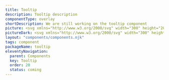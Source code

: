 ```yaml
---
title: Tooltip
description: Tooltip description
componentType: overlay
shortDescription: We are still working on the tooltip component
picture: <svg xmlns="http://www.w3.org/2000/svg" width="300" height="200" fill="none" aria-labelledby="tooltipTitle tooltipDesc" role="img"><title id="tooltipTitle">Illustration of the tooltip component.</title><desc id="tooltipDesc">An illustrated tooltip component representing tooltip component card.</desc><path fill="#1138AD" d="M158 84c-.582-.001-1.136-.215-1.519-.588l-4.957-4.824c-.807-.784-2.241-.784-3.048 0l-4.957 4.824c-.383.373-.937.587-1.519.588h-20a2 2 0 0 0-2 2v28a2 2 0 0 0 2 2h56a2 2 0 0 0 2-2V86a2 2 0 0 0-2-2h-20Z"/><path fill="#F4F4F4" d="M134.712 104v-7.032h-2.376v-.84h5.76v.84h-2.376V104h-1.008ZM140.889 104.144c-.472 0-.916-.12-1.332-.36a2.725 2.725 0 0 1-.996-1.044c-.248-.456-.372-1.004-.372-1.644 0-.656.124-1.212.372-1.668.256-.456.588-.804.996-1.044.416-.24.86-.36 1.332-.36.48 0 .924.12 1.332.36.408.24.736.588.984 1.044.256.456.384 1.012.384 1.668 0 .64-.128 1.188-.384 1.644a2.641 2.641 0 0 1-.984 1.044 2.58 2.58 0 0 1-1.332.36Zm0-.816c.504 0 .908-.204 1.212-.612.312-.416.468-.956.468-1.62 0-.672-.156-1.216-.468-1.632-.304-.416-.708-.624-1.212-.624-.496 0-.9.208-1.212.624-.312.416-.468.96-.468 1.632 0 .664.156 1.204.468 1.62.312.408.716.612 1.212.612ZM147.393 104.144c-.472 0-.916-.12-1.332-.36a2.725 2.725 0 0 1-.996-1.044c-.248-.456-.372-1.004-.372-1.644 0-.656.124-1.212.372-1.668.256-.456.588-.804.996-1.044.416-.24.86-.36 1.332-.36.48 0 .924.12 1.332.36.408.24.736.588.984 1.044.256.456.384 1.012.384 1.668 0 .64-.128 1.188-.384 1.644a2.641 2.641 0 0 1-.984 1.044 2.58 2.58 0 0 1-1.332.36Zm0-.816c.504 0 .908-.204 1.212-.612.312-.416.468-.956.468-1.62 0-.672-.156-1.216-.468-1.632-.304-.416-.708-.624-1.212-.624-.496 0-.9.208-1.212.624-.312.416-.468.96-.468 1.632 0 .664.156 1.204.468 1.62.312.408.716.612 1.212.612ZM152.673 104.144c-.368 0-.636-.112-.804-.336-.16-.232-.24-.56-.24-.984v-7.368h.984v7.44c0 .152.028.264.084.336a.25.25 0 0 0 .192.096h.084c.032-.008.076-.016.132-.024l.132.744a.849.849 0 0 1-.228.072c-.088.016-.2.024-.336.024ZM156.523 104.144c-.624 0-1.06-.18-1.308-.54-.24-.36-.36-.828-.36-1.404v-3.228h-.864v-.744l.912-.06.12-1.632h.828v1.632h1.572v.804h-1.572v3.24c0 .36.064.64.192.84.136.192.372.288.708.288.104 0 .216-.016.336-.048l.324-.108.192.744c-.16.056-.336.104-.528.144a2.179 2.179 0 0 1-.552.072ZM158.742 104v-5.832h.984V104h-.984Zm.504-7.032a.703.703 0 0 1-.48-.168.649.649 0 0 1-.18-.48c0-.192.06-.348.18-.468a.675.675 0 0 1 .48-.18c.192 0 .348.06.468.18.128.12.192.276.192.468 0 .2-.064.36-.192.48a.658.658 0 0 1-.468.168ZM161.695 106.46v-8.292h.816l.084.672h.036c.264-.224.552-.416.864-.576a2.2 2.2 0 0 1 .996-.24c.752 0 1.324.272 1.716.816.392.536.588 1.256.588 2.16 0 .656-.12 1.22-.36 1.692-.232.472-.54.832-.924 1.08a2.2 2.2 0 0 1-1.236.372c-.272 0-.544-.06-.816-.18a4.184 4.184 0 0 1-.804-.492l.024 1.02v1.968h-.984Zm2.412-3.144c.48 0 .876-.204 1.188-.612.32-.416.48-.984.48-1.704 0-.64-.12-1.156-.36-1.548-.232-.4-.624-.6-1.176-.6-.248 0-.5.068-.756.204a4.502 4.502 0 0 0-.804.588v3.06c.264.224.52.384.768.48.248.088.468.132.66.132Z"/></svg>
pictureDark: <svg xmlns="http://www.w3.org/2000/svg" width="300" height="200" fill="none" aria-labelledby="tooltipDarkTitle tooltipDarkDesc" role="img"><title id="tooltipDarkTitle">Illustration of the tooltip component.</title><desc id="tooltipDarkDesc">An illustrated tooltip component representing tooltip component card.</desc><path fill="#CCDBFF" d="M158 84c-.582-.001-1.136-.215-1.519-.588l-4.957-4.824c-.807-.784-2.241-.784-3.048 0l-4.957 4.824c-.383.373-.937.587-1.519.588h-20a2 2 0 0 0-2 2v28a2 2 0 0 0 2 2h56a2 2 0 0 0 2-2V86a2 2 0 0 0-2-2h-20Z"/><path fill="#222" d="M134.712 104v-7.032h-2.376v-.84h5.76v.84h-2.376V104h-1.008ZM140.889 104.144c-.472 0-.916-.12-1.332-.36a2.725 2.725 0 0 1-.996-1.044c-.248-.456-.372-1.004-.372-1.644 0-.656.124-1.212.372-1.668.256-.456.588-.804.996-1.044.416-.24.86-.36 1.332-.36.48 0 .924.12 1.332.36.408.24.736.588.984 1.044.256.456.384 1.012.384 1.668 0 .64-.128 1.188-.384 1.644a2.641 2.641 0 0 1-.984 1.044 2.58 2.58 0 0 1-1.332.36Zm0-.816c.504 0 .908-.204 1.212-.612.312-.416.468-.956.468-1.62 0-.672-.156-1.216-.468-1.632-.304-.416-.708-.624-1.212-.624-.496 0-.9.208-1.212.624-.312.416-.468.96-.468 1.632 0 .664.156 1.204.468 1.62.312.408.716.612 1.212.612ZM147.393 104.144c-.472 0-.916-.12-1.332-.36a2.725 2.725 0 0 1-.996-1.044c-.248-.456-.372-1.004-.372-1.644 0-.656.124-1.212.372-1.668.256-.456.588-.804.996-1.044.416-.24.86-.36 1.332-.36.48 0 .924.12 1.332.36.408.24.736.588.984 1.044.256.456.384 1.012.384 1.668 0 .64-.128 1.188-.384 1.644a2.641 2.641 0 0 1-.984 1.044 2.58 2.58 0 0 1-1.332.36Zm0-.816c.504 0 .908-.204 1.212-.612.312-.416.468-.956.468-1.62 0-.672-.156-1.216-.468-1.632-.304-.416-.708-.624-1.212-.624-.496 0-.9.208-1.212.624-.312.416-.468.96-.468 1.632 0 .664.156 1.204.468 1.62.312.408.716.612 1.212.612ZM152.673 104.144c-.368 0-.636-.112-.804-.336-.16-.232-.24-.56-.24-.984v-7.368h.984v7.44c0 .152.028.264.084.336a.25.25 0 0 0 .192.096h.084c.032-.008.076-.016.132-.024l.132.744a.849.849 0 0 1-.228.072c-.088.016-.2.024-.336.024ZM156.523 104.144c-.624 0-1.06-.18-1.308-.54-.24-.36-.36-.828-.36-1.404v-3.228h-.864v-.744l.912-.06.12-1.632h.828v1.632h1.572v.804h-1.572v3.24c0 .36.064.64.192.84.136.192.372.288.708.288.104 0 .216-.016.336-.048l.324-.108.192.744c-.16.056-.336.104-.528.144a2.179 2.179 0 0 1-.552.072ZM158.742 104v-5.832h.984V104h-.984Zm.504-7.032a.703.703 0 0 1-.48-.168.649.649 0 0 1-.18-.48c0-.192.06-.348.18-.468a.675.675 0 0 1 .48-.18c.192 0 .348.06.468.18.128.12.192.276.192.468 0 .2-.064.36-.192.48a.658.658 0 0 1-.468.168ZM161.695 106.46v-8.292h.816l.084.672h.036c.264-.224.552-.416.864-.576a2.2 2.2 0 0 1 .996-.24c.752 0 1.324.272 1.716.816.392.536.588 1.256.588 2.16 0 .656-.12 1.22-.36 1.692-.232.472-.54.832-.924 1.08a2.2 2.2 0 0 1-1.236.372c-.272 0-.544-.06-.816-.18a4.184 4.184 0 0 1-.804-.492l.024 1.02v1.968h-.984Zm2.412-3.144c.48 0 .876-.204 1.188-.612.32-.416.48-.984.48-1.704 0-.64-.12-1.156-.36-1.548-.232-.4-.624-.6-1.176-.6-.248 0-.5.068-.756.204a4.502 4.502 0 0 0-.804.588v3.06c.264.224.52.384.768.48.248.088.468.132.66.132Z"/></svg>
layout: "components/components.njk"
tags: component
packageName: tooltip
eleventyNavigation:
  parent: Components
  key: Tooltip
  order: 20
  status: coming
---
```


